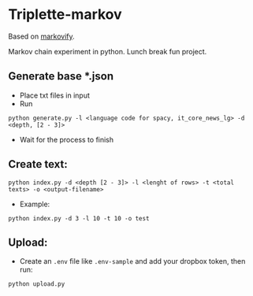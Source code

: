 # Triplette-markov
Based on [markovify](https://github.com/jsvine/markovify/).

Markov chain experiment in python.
Lunch break fun project.

## Generate base *.json
- Place txt files in input
- Run
```
python generate.py -l <language code for spacy, it_core_news_lg> -d <depth, [2 - 3]>
```
- Wait for the process to finish

## Create text:
```
python index.py -d <depth [2 - 3]> -l <lenght of rows> -t <total texts> -o <output-filename>
```
- Example:
```
python index.py -d 3 -l 10 -t 10 -o test
```

## Upload:
- Create an `.env` file like `.env-sample` and add your dropbox token, then run:
```
python upload.py
```
